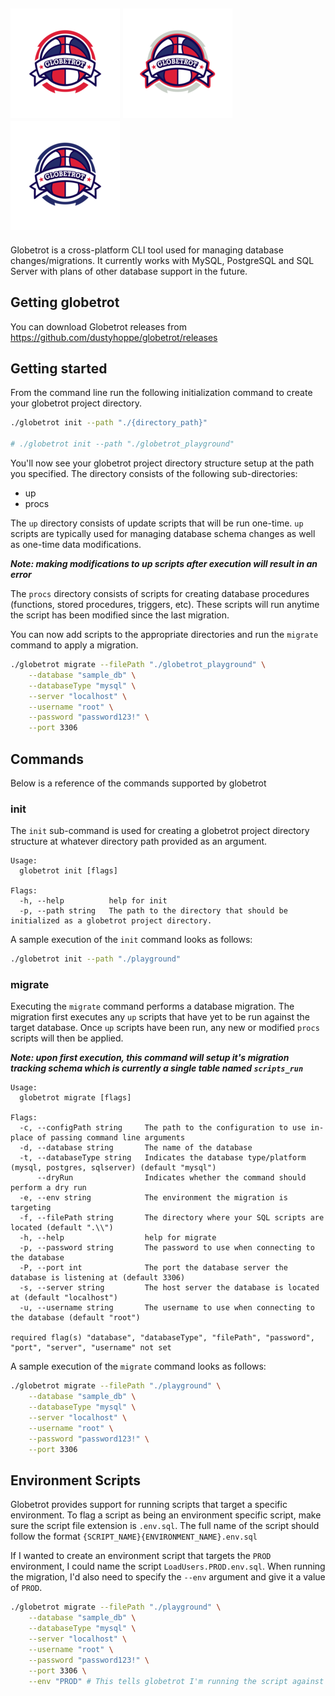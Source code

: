 ![globetrot logo red](./docs/assets/globetrot_logo_r.png)
![globetrot logo white](./docs/assets/globetrot_logo_w.png)
![globetrot logo blue](./docs/assets/globetrot_logo_b.png)
---

Globetrot is a cross-platform CLI tool used for managing database changes/migrations. It currently works with MySQL, PostgreSQL and SQL Server with plans of other database support in the future.

## Getting globetrot

You can download Globetrot releases from https://github.com/dustyhoppe/globetrot/releases


## Getting started

From the command line run the following initialization command to create your globetrot project directory.

```bash
./globetrot init --path "./{directory_path}"

# ./globetrot init --path "./globetrot_playground"
```

You'll now see your globetrot project directory structure setup at the path you specified. The directory consists of the following sub-directories:

* up
* procs


The `up` directory consists of update scripts that will be run one-time. `up` scripts are typically used for managing database schema changes as well as one-time data modifications.

***Note: making modifications to up scripts after execution will result in an error***

The `procs` directory consists of scripts for creating database procedures (functions, stored procedures, triggers, etc). These scripts will run anytime the script has been modified since the last migration.

You can now add scripts to the appropriate directories and run the `migrate` command to apply a migration.

```bash
./globetrot migrate --filePath "./globetrot_playground" \
    --database "sample_db" \
    --databaseType "mysql" \
    --server "localhost" \
    --username "root" \
    --password "password123!" \
    --port 3306
```


## Commands

Below is a reference of the commands supported by globetrot

### init

The `init` sub-command is used for creating a globetrot project directory structure at whatever directory path provided as an argument.

```
Usage:
  globetrot init [flags]

Flags:
  -h, --help          help for init
  -p, --path string   The path to the directory that should be initialized as a globetrot project directory.
```

A sample execution of the `init` command looks as follows:

```bash
./globetrot init --path "./playground" 
```

### migrate

Executing the `migrate` command performs a database migration. The migration first executes any `up` scripts that have yet to be run against the target database. Once `up` scripts have been run, any new or modified `procs` scripts will then be applied.

***Note: upon first execution, this command will setup it's migration tracking schema which is currently a single table named `scripts_run`***

```
Usage:
  globetrot migrate [flags]

Flags:
  -c, --configPath string     The path to the configuration to use in-place of passing command line arguments
  -d, --database string       The name of the database
  -t, --databaseType string   Indicates the database type/platform (mysql, postgres, sqlserver) (default "mysql")
      --dryRun                Indicates whether the command should perform a dry run
  -e, --env string            The environment the migration is targeting
  -f, --filePath string       The directory where your SQL scripts are located (default ".\\")
  -h, --help                  help for migrate
  -p, --password string       The password to use when connecting to the database
  -P, --port int              The port the database server the database is listening at (default 3306)
  -s, --server string         The host server the database is located at (default "localhost")
  -u, --username string       The username to use when connecting to the database (default "root")

required flag(s) "database", "databaseType", "filePath", "password", "port", "server", "username" not set
```

A sample execution of the `migrate` command looks as follows:

```bash
./globetrot migrate --filePath "./playground" \
    --database "sample_db" \
    --databaseType "mysql" \
    --server "localhost" \
    --username "root" \
    --password "password123!" \
    --port 3306 
```

## Environment Scripts

Globetrot provides support for running scripts that target a specific environment. To flag a script as being an environment specific script, make sure the script file extension is `.env.sql`. The full name of the script should follow the format `{SCRIPT_NAME}{ENVIRONMENT_NAME}.env.sql`

If I wanted to create an environment script that targets the `PROD` environment, I could name the script `LoadUsers.PROD.env.sql`. When running the migration, I'd also need to specify the `--env` argument and give it a value of `PROD`.

```bash
./globetrot migrate --filePath "./playground" \
    --database "sample_db" \
    --databaseType "mysql" \
    --server "localhost" \
    --username "root" \
    --password "password123!" \
    --port 3306 \
    --env "PROD" # This tells globetrot I'm running the script against the PROD environment
```